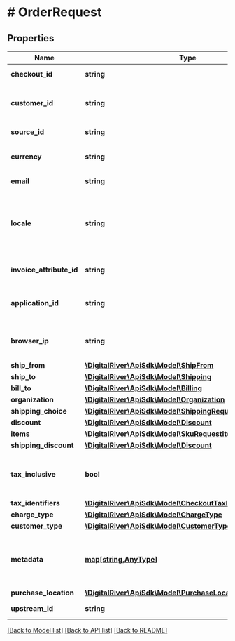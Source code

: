 # # OrderRequest

## Properties

Name | Type | Description | Notes
------------ | ------------- | ------------- | -------------
**checkout_id** | **string** | The unique identifier of a Checkout. | [optional] 
**customer_id** | **string** | The identifier of the Customer associated with the Checkout. | [optional] 
**source_id** | **string** | The unique identifier of a Source. | [optional] 
**currency** | **string** | A three-letter ISO 4217 currency code. | [optional] 
**email** | **string** | The customer&#39;s email address. | [optional] 
**locale** | **string** | A designator that combines the two-letter ISO 639-1 language code with the ISO 3166-1 alpha-2 country code. | [optional] 
**invoice_attribute_id** | **string** | The unique identfier of the invoice attribute. | [optional] 
**application_id** | **string** | An arbitrary string identifier that can be used to track the application type. | [optional] 
**browser_ip** | **string** | The IP address of the browser used by the customer when placing the order. | [optional] 
**ship_from** | [**\DigitalRiver\ApiSdk\Model\ShipFrom**](ShipFrom.md) |  | [optional] 
**ship_to** | [**\DigitalRiver\ApiSdk\Model\Shipping**](Shipping.md) |  | [optional] 
**bill_to** | [**\DigitalRiver\ApiSdk\Model\Billing**](Billing.md) |  | [optional] 
**organization** | [**\DigitalRiver\ApiSdk\Model\Organization**](Organization.md) |  | [optional] 
**shipping_choice** | [**\DigitalRiver\ApiSdk\Model\ShippingRequest**](ShippingRequest.md) |  | [optional] 
**discount** | [**\DigitalRiver\ApiSdk\Model\Discount**](Discount.md) |  | [optional] 
**items** | [**\DigitalRiver\ApiSdk\Model\SkuRequestItem[]**](SkuRequestItem.md) |  | [optional] 
**shipping_discount** | [**\DigitalRiver\ApiSdk\Model\Discount**](Discount.md) |  | [optional] 
**tax_inclusive** | **bool** | If &lt;code&gt;true&lt;/code&gt;, indicates that the prices supplied are tax inclusive. | [optional] 
**tax_identifiers** | [**\DigitalRiver\ApiSdk\Model\CheckoutTaxIdentifierRequest[]**](CheckoutTaxIdentifierRequest.md) |  | [optional] 
**charge_type** | [**\DigitalRiver\ApiSdk\Model\ChargeType**](ChargeType.md) |  | [optional] 
**customer_type** | [**\DigitalRiver\ApiSdk\Model\CustomerType**](CustomerType.md) |  | [optional] 
**metadata** | [**map[string,AnyType]**](AnyType.md) | Key-value pairs used to store additional data. Value can be string, boolean or integer types. | [optional] 
**purchase_location** | [**\DigitalRiver\ApiSdk\Model\PurchaseLocation**](PurchaseLocation.md) |  | [optional] 
**upstream_id** | **string** | The upstream identifier. | [optional] 

[[Back to Model list]](../../README.md#documentation-for-models) [[Back to API list]](../../README.md#documentation-for-api-endpoints) [[Back to README]](../../README.md)


